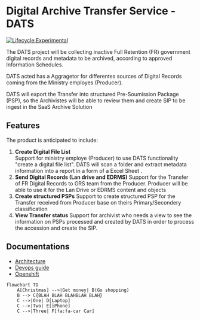 # Digital Archive Transfer Service - DATS

[![Lifecycle:Experimental](https://img.shields.io/badge/Lifecycle-Experimental-339999)](Redirect-URL)

The DATS project will be collecting inactive Full Retention (FR) government digital records and metadata to be archived, according to approved Information Schedules.

DATS acted has a Aggragetor for differentes sources of Digital Records coming from the Ministry employes (Producer).

DATS will export the Transfer into structured Pre-Soumission Package (PSP), so the Archivistes will be able to review them and create SIP to be ingest in the SaaS Archive Solution

## Features

The product is anticipated to include:

1. **Create Digital File List**  
   Support for ministry employe (Producer) to use DATS functionality "create a digital file list". DATS will scan a folder and extract metadata information into a report in a form of a Excel Sheet .
2. **Send Digital Records (Lan drive and EDRMS)**
   Support for the Transfer of FR Digital Records to GRS team from the Producer. Producer will be able to use it for the Lan Drive or EDRMS content and objects
3. **Create structured PSPs**
   Support to create structured PSP for the Transfer received from Producer base on theirs Primary/Secondery classification
4. **View Transfer status**
   Support for archivist who needs a view to see the information on PSPs processed and created by DATS in order to process the accession and create the SIP.

## Documentations

- [Architecture](Docs/Architecture/README.md)
- [Devops guide](Docs/Devops/README.md)
- [Openshift](Docs/Openshift/README.md)

```mermaid
flowchart TD
    A[Christmas] -->|Get money| B(Go shopping)
    B --> C{BLAH BLAH BLAHBLAH BLAH}
    C -->|One| D[Laptop]
    C -->|Two| E[iPhone]
    C -->|Three| F[fa:fa-car Car]
```
